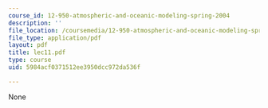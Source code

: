 ```yaml
---
course_id: 12-950-atmospheric-and-oceanic-modeling-spring-2004
description: ''
file_location: /coursemedia/12-950-atmospheric-and-oceanic-modeling-spring-2004/5984acf0371512ee3950dcc972da536f_lec11.pdf
file_type: application/pdf
layout: pdf
title: lec11.pdf
type: course
uid: 5984acf0371512ee3950dcc972da536f

---
```

None